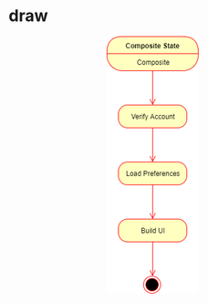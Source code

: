 # draw

<!--![Diagram example](https://github.com/HellaSolutions/draw/blob/master/images/Untitled%20Diagram.png)-->

<p align="center">
  <img src="https://github.com/HellaSolutions/draw/blob/master/images/Untitled%20Diagram.png">
</p>

